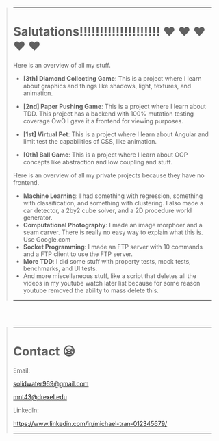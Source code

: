 <br>

> ---
> 
> # Salutations!!!!!!!!!!!!!!!!!!!! :heart: :heart: :heart: :heart: :heart:
> 
> Here is an overview of all my stuff.
> 
> * **[3th] Diamond Collecting Game**: This is a project where I learn about graphics and things like shadows, light, textures, and animation.
> 
> * **[2nd] Paper Pushing Game**: This is a project where I learn about TDD. This project has a backend with 100% mutation testing coverage OwO I gave it a frontend for viewing purposes.
> 
> * **[1st] Virtual Pet**: This is a project where I learn about Angular and limit test the capabilities of CSS, like animation.
> 
> * **[0th] Ball Game**: This is a project where I learn about OOP concepts like abstraction and low coupling and stuff.
>
> Here is an overview of all my private projects because they have no frontend.
> 
> * **Machine Learning**: I had something with regression, something with classification, and something with clustering. I also made a car detector, a 2by2 cube solver, and a 2D procedure world generator.
> * **Computational Photography**: I made an image morphoer and a seam carver. There is really no easy way to explain what this is. Use Google.com
> * **Socket Programming**: I made an FTP server with 10 commands and a FTP client to use the FTP server.
> * **More TDD**: I did some stuff with property tests, mock tests, benchmarks, and UI tests.
> * And more miscellaneous stuff, like a script that deletes all the videos in my youtube watch later list because for some reason youtube removed the ability to mass delete this.
>
> ---

<br>
<br>

> ---
>
> # Contact :sleepy:
>
> Email:
>
> solidwater969@gmail.com
>
> mnt43@drexel.edu
>
> LinkedIn:
>
> https://www.linkedin.com/in/michael-tran-012345679/
>
> ---

